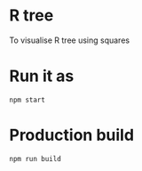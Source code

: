 #  R tree
To visualise R tree using squares

# Run it as

```
npm start
```

# Production build

```
npm run build
```